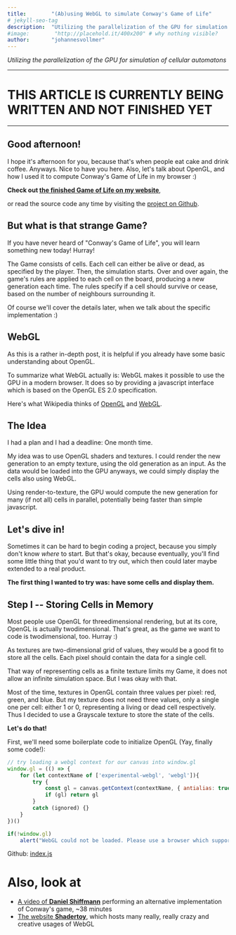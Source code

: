 ```yaml
---
title:        "(Ab)using WebGL to simulate Conway's Game of Life"
# jekyll-seo-tag
description:  "Utilizing the parallelization of the GPU for simulation of cellular automatons"
#image:        "http://placehold.it/400x200" # why nothing visible?
author:       "johannesvollmer"
---
```

*Utilizing the parallelization of the GPU for simulation of cellular automatons*
<!-- TODO: in the website template, add the frontmatter description as sub title in the post -->


---
# THIS ARTICLE IS CURRENTLY BEING WRITTEN AND NOT FINISHED YET
---

## Good afternoon! 
I hope it's afternoon for you, because that's when people eat cake and drink coffee. 
Anyways. Nice to have you here. Also, let's talk about OpenGL, and how I used it to compute Conway's Game of Life in my browser :)

__Check out [the finished Game of Life on my website](//johannesvollmer.github.io/webgl-of-life)__,

or read the source code any time by visiting the [project on Github](https://github.com/johannesvollmer/webgl-of-life).


## But what __is__ that strange Game?

If you have never heard of "Conway's Game of Life", you will learn something new today! Hurray!

The Game consists of cells. Each cell can either be alive or dead, as specified by the player. Then, the simulation starts. Over and over again, the game's rules are applied to each cell on the board, producing a new generation each time. The rules specify if a cell should survive or cease, based on the number of neighbours surrounding it.

Of course we'll cover the details later, when we talk about the specific implementation :)


## WebGL
As this is a rather in-depth post, it is helpful if you already have some basic understanding about OpenGL. 

<!--For decades, a library called 'OpenGL' has been used to speed up graphics on computers. The high speed is achieved by using specialized hardware, the GPU, which can operate in a highly parallel manner. OpenGL gives any native application acces to the GPU, and just recently, it reached a state where most web devices should support WebGL. -->

To summarize what WebGL actually is: WebGL makes it possible to use the GPU in a modern browser. It does so by providing a javascript interface which is based on the OpenGL ES 2.0 specification. 

Here's what Wikipedia thinks of 
[OpenGL](https://en.wikipedia.org/w/index.php?title=OpenGL&oldid=844606672) and
[WebGL](https://en.wikipedia.org/w/index.php?title=WebGL&oldid=846821661).


## The Idea
I had a plan and I had a deadline: One month time.

My idea was to use OpenGL shaders and textures. I could render the new generation to an empty texture, using the old generation as an input. As the data would be loaded into the GPU anyways, we could simply display the cells also using WebGL.

Using render-to-texture, the GPU would compute the new generation for many (if not all) cells in parallel, potentially being faster than simple javascript. 

## Let's dive in!
Sometimes it can be hard to begin coding a project, because you simply don't know _where_ to start. But that's okay, because eventually, you'll find some little thing that you'd want to try out, which then could later maybe extended to a real product.

__The first thing I wanted to try was: have some cells and display them.__

## Step I  --  Storing Cells in Memory
Most people use OpenGL for threedimensional rendering, but at its core, OpenGL is actually twodimensional. That's great, as the game we want to code is twodimensional, too. Hurray :)

As textures are two-dimensional grid of values, they would be a good fit to store all the cells.
Each pixel should contain the data for a single cell. 

That way of representing cells as a finite texture limits my Game, it does not allow an infinite simulation space. But I was okay with that. 

Most of the time, textures in OpenGL contain three values per pixel: red, green, and blue. But my texture does not need three values, only a single one per cell: either 1 or 0, representing a living or dead cell respectively. Thus I decided to use a Grayscale texture to store the state of the cells.

__Let's do that!__

First, we'll need some boilerplate code to initialize OpenGL (Yay, finally some code!):
<!-- TODO: configure the code formatter to not break lines -->


``` javascript
// try loading a webgl context for our canvas into window.gl
window.gl = (() => {
	for (let contextName of ['experimental-webgl', 'webgl']){
		try {
			const gl = canvas.getContext(contextName, { antialias: true })
			if (gl) return gl
		}
		catch (ignored) {}
	}
})()

if(!window.gl)
	alert("WebGL could not be loaded. Please use a browser which supports WebGL.")

```
Github: [index.js](https://github.com/johannesvollmer/webgl-of-life/blob/master/js/index.js)

<!-- ![Large example image](http://placehold.it/800x400 "Large example image") -->




# Also, look at
- [A video of __Daniel Shiffmann__](https://youtu.be/FWSR_7kZuYg) performing an alternative implementation of Conway's game, ~38 minutes
- [The website __Shadertoy__](https://www.shadertoy.com/), which hosts many really, really crazy and creative usages of WebGL
